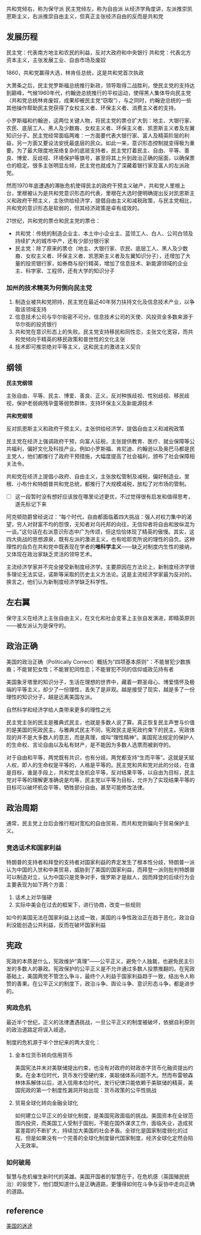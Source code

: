 共和党倾右，称为保守派 
民主党倾左，称为自由派 
从经济学角度讲，左派推崇凯恩斯主义，右派推崇自由主义，但真正主张经济自由的反而是共和党

## 发展历程

民主党：代表南方地主和农民的利益，反对大政府和中央银行
共和党：代表北方资本主义，主张发展工业、自由市场及废奴

1860，共和党赢得大选，林肯任总统，这是共和党首次执政

大萧条之后，民主党罗斯福总统推行新政，领导取得二战胜利，使民主党的支持达到巅峰，气候1960年代，约翰逊总统推行的平权运动，使得黑人集体导向民主党（共和党总统林肯废奴，成果却被民主党“窃取”），与之同时，约翰逊总统的一些其他操作帮助民主党获得了女权主义者、环保主义者、消费主义者的支持。

小罗斯福和约翰逊，这两位关键人物，将民主党的票仓扩大到：地主、大银行家、农民、底层工人、黑人及少数裔、女权主义者、环保主义者、凯恩斯主义者及左翼知识分子。民主党经常面临两难：一方面要代表大银行家、富人及精英阶层的利益，另一方面又要设法安抚最底层的民众。如此一来，意识形态控制就变得极为重要。为了最大限度地笼络复杂的底层支持者，民主党打着民主、自由、平等、善良、博爱、反歧视、环境保护等旗号，甚至将其上升到政治正确的层面，以确保票仓的稳定。很多主张明显左倾，民主党也就成为了深藏着银行家及富人的左派政党。

然而1970年底遭遇的滞胀危机使得民主的政府干预主义破产，共和党人里根上台，里根被认为是共和党意识形态的代表，里根在大选时便明确提出反对凯恩斯主义和政府干预主义，主张供给经济学，提倡自由主义和减税政策，与民主党相比，共和党的意识形态是软弱的，但其经济政策是卓有成效的。

21世纪，共和党的票仓和民主党的票仓：

- 共和党：传统的制造企业主、本土中小企业主、蓝领工人、白人、公司白领及持续扩大的城市中产，还有少部分银行家
- 民主党：除了原来的票仓（地主、大银行家、农民、底层工人、黑人及少数裔、女权主义者、环保主义者、凯恩斯主义者及左翼知识分子），还增加了大量的投资银行家，如券商与投行精英，增加了信息技术、新能源领域的企业主、科学家、工程师，还有大学的知识分子



### 加州的技术精英为何倒向民主党

1. 制造业被共和党把持，民主党在最近40年努力扶持文化及信息技术产业，以争取该领域支持
2. 信息技术公司与华尔街密不可分。信息技术公司的天使、风投资金多数来源于华尔街的投资银行
3. 共和党在意识形态上的失败。民主党支持移民和同性恋，主张文化宽容，而共和党倾向于精英的移民政策和普世性的文化主张
4. 技术即可推崇绝对平等主义，这和民主的激进主义契合



## 纲领

**民主党纲领** 

主张自由、平等、民主、博爱、善良、正义，反对种族歧视、性别歧视、移民歧视，保护老弱病残孕童等弱势群体，支持环保主义及新能源技术

**共和党纲领** 

反对凯恩斯主义和政府干预主义，主张供给经济学，提倡自由主义和减税政策



民主党在经济上强调政府干预，向富人征税，主张提供教育、医疗、就业保障等公共福利，偏好文化及科技产业。例如小罗斯福、肯尼迪、约翰逊以及奥巴马都是民主党人，他们都推行了政府干预措施，大幅度提高了社会福利，颁布了社会保障相关法令。

共和党在经济上提倡小政府、自由主义，主张放松管制及减税，偏好制造业。里根、小布什和特朗普共和党总统，都推行了大规模减税，放松了对市场的管制。



- [ ] 这一段暂时没有想好应该放在哪里论述更优，不过觉得很有启发和值得思考，遂先标记下来

阿克顿勋爵曾经说过：“每个时代，自由都面临着四大挑战：强人对权力集中的渴望，穷人对财富不均的怨恨，无知者对乌托邦的向往，无信仰者将自由和放纵混为一谈。”这句话在右派意识形态中广为传颂，但这恰恰体现了精英的傲慢。其实，这四大挑战的思想源泉，既有左派的激进主义，也有哈耶克所说的理性的自负。这种理性的自负在共和党中既表现在学者的**唯科学主义**——缺乏对制度内生性的接纳，又体现在政治家缺乏灵活的领导艺术。



主流经济学家并不完全接受新制度经济学。主要原因在方法论上，新制度经济学很多理论无法实证，诺斯等采取的历史主义方法论。这是主流经济学家最为反对的。换言之，他们认为新制度经济学缺乏科学性。



## 左右翼



保守主义在经济上主张自由主义，在文化和社会变革上主张自发演进，即精英原则——被左派认为是保守的。



## 政治正确

美国的政治正确（Politically Correct）概括为“四项基本原则”：不能冒犯少数族裔；不能冒犯女性；不能冒犯同性恋；不能冒犯不同的信仰或政见持有者

美国象牙塔里的知识分子，生活在理想的世界中，藏着一颗圣母心、博爱情怀及极端的平等主义，却少了一份理性，丢失了是非观。越是接受了现实，越是多了一份理性的知识分子，越是远离美国左派。

自然科学和经济学给人类带来更多的理性之光

民主党主张的民主是雅典式民主，也就是多数人说了算。真正恢复民主声誉与价值的是美国的宪政民主。与雅典式民主不同，宪政民主是宪政约束下的民主。宪政体现的并不是大多数人的意志，而是真理，或叫“理性精神”。美国宪法规定的保护人的生命权、言论自由以及私有财产，是不能因为多数人选票而被剥夺的。



对于自由和平等，两党既有共识，也有分歧。两党都支持“生而平等”。这就是天赋人权，即人的生命权是平等的，人格是平等的。民主党和共和党对此的分歧，在谁是目标，谁是手段上，共和党主张机会平等，反对结果平等，以自由为目标，民主党对平等的理解更准确说是均等，民主党以平等为目标，允许为了实现结果平等的目标可以破坏机会平等，牺牲部分自由，甚至可能修改法律。



## 政治周期

通常，民主党上台后会推行相对宽松的自由贸易，而共和党则偏向于贸易保护主义。



### 竞选话术和国家利益

特朗普的支持者和拜登的支持者对国家利益的界定发生了根本性分歧，特朗普一派认为中国的入世和中美贸易，威胁到了美国的国家利益，而拜登一派则批判特朗普可以制造对立，认为中国只是竞争对手，俄罗斯才是敌人，因而拜登的后续行为会主要表现为如下两个方面：

1. 话术上对华强硬
2. 实际中美会在过去的框架下，进行协商，改变一些规则

如今的美国无法在国家利益上达成一致，美国的斗争性政治正在趋于恶化，政治自利没能创造公共利益，反而在破坏国家利益



## 宪政

宪政的本质是什么，宪政维护“真理”——公平正义，避免个人独裁，也避免民主引发的多数人的暴政。宪政保护的公平正义是不允许通过多数人投票推翻的。在宪政基础上，美国两党不管怎么争斗，最终个人利益于国家利益趋于一致，结出令人称赞的善果。在公平正义的制度下，政治斗争、舆论斗争、意识形态斗争，都是进步的。



### 宪政危机

最近半个世纪，正义的法律遭遇挑战，一旦公平正义的制度被破坏，依据自利原则的政治道路定将误入岐途。

制度的危机源于半个世纪来的两大变化：

1. 金本位货币转向信用货币

   美国宪法并未对美联储提出约束，也没有对政府的财政赤字货币化融资提出约束。在金本位时代，货币发行受硬约束，美联储体系问题不大。然而布雷顿森林体系解体以后，进入信用本位时代，发行纪律只能依赖于美联储的精英，美国宪政的第一个制度性漏洞开始出现：货币政策的公平性挑战

2. 贸易全球化转向金融全球化

   如何建立公平正义的全球化制度，是美国宪政面临的挑战。美国资本在全球范围内投资，而美国工人受制于国别，不能在国外谋求工作，面临失业，造成贫富差距的不断扩大，持续加大美国的社会矛盾。全球化是国家制度弱化的过程，但是如果没有一个完善的全球化制度替代国家制度，经济全球化定然会陷入无效率。

### 如何破局

智慧与危机催生新时代的英雄。美国开国者的智慧在于，在危机感（英国殖民统治）的驱使下，他们既知道什么是正确道路，更懂得如何在斗争与妥协中走向正确的道路。



## reference

[美国的迷途](https://mp.weixin.qq.com/s/Q6ihdm4PPj4vxlkb_Rsz6w) 

